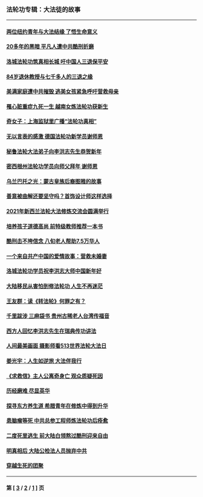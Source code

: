 ### 法轮功专辑：大法徒的故事
---
#### [两位纽约青年与大法结缘 了悟生命意义](../../pages/nf1147481/n14002785.md?07120430) 
#### [20多年的黑暗 平凡人遭中共酷刑折磨](../../pages/nf1147481/n13997976.md?07120430) 
#### [洛城法轮功筑真相长城 吁中国人三退保平安](../../pages/nf1147481/n13892471.md?07120430) 
#### [84岁退休教授与七千多人的三退之缘](../../pages/nf1147481/n13796650.md?07120430) 
#### [美满家庭遭中共摧毁 逃美女孩紧急呼吁营救母亲](../../pages/nf1147481/n13792859.md?07120430) 
#### [罹心脏重症九死一生 越南女炼法轮功获新生](../../pages/nf1147481/n13732766.md?07120430) 
#### [奇女子：上海监狱里广播“法轮功真相”](../../pages/nf1147481/n13726443.md?07120430) 
#### [无以言表的感激 德国法轮功新学员谢师恩](../../pages/nf1147481/n13543790.md?07120430) 
#### [秘鲁法轮大法弟子向李洪志先生恭贺新年](../../pages/nf1147481/n13540182.md?07120430) 
#### [密西根州法轮功学员向师父拜年 谢师恩](../../pages/nf1147481/n13538183.md?07120430) 
#### [乌兰巴托之光：蒙古皇族后裔图雅的故事](../../pages/nf1147481/n13155759.md?07120430) 
#### [善意被曲解还要坚守吗？首饰设计师这样选择](../../pages/nf1147481/n13077575.md?07120430) 
#### [2021年新西兰法轮大法修炼交流会圆满举行](../../pages/nf1147481/n13033149.md?07120430) 
#### [培养孩子道德高尚 前特级教师推荐一本书](../../pages/nf1147481/n12938640.md?07120430) 
#### [酷刑击不垮信念 八旬老人帮助7.5万华人](../../pages/nf1147481/n12880712.md?07120430) 
#### [一个来自共产中国的爱情故事：营救未婚妻](../../pages/nf1147481/n12778386.md?07120430) 
#### [洛城法轮功学员祝李洪志大师中国新年好](../../pages/nf1147481/n12724685.md?07120430) 
#### [大陆移民从害怕到修法轮功 人生不再迷茫](../../pages/nf1147481/n12414325.md?07120430) 
#### [王友群：读《转法轮》何罪之有？](../../pages/nf1147481/n12408647.md?07120430) 
#### [千里跋涉 三麻袋书 贵州古稀老人台湾传福音](../../pages/nf1147481/n12198750.md?07120430) 
#### [西方人回忆李洪志先生在瑞典传功讲法](../../pages/nf1147481/n12099607.md?07120430) 
#### [人间最美画面 摄影师看513世界法轮大法日](../../pages/nf1147481/n12094118.md?07120430) 
#### [姜光宇：人生如逆旅 大法伴我行](../../pages/nf1147481/n12088664.md?07120430) 
#### [《求救信》主人公离奇身亡 观众质疑死因](../../pages/nf1147481/n11845215.md?07120430) 
#### [历经磨难 尽显英华](../../pages/nf1147481/n11723297.md?07120430) 
#### [探寻东方养生道 希腊青年在修炼中得到升华](../../pages/nf1147481/n11494502.md?07120430) 
#### [患脑瘤等死 中共总参工程师炼法轮功后痊愈](../../pages/nf1147481/n11466682.md?07120430) 
#### [二度死里逃生 前大陆白领熬过酷刑迎来自由](../../pages/nf1147481/n11368594.md?07120430) 
#### [明真相后 大陆公检法人员抛弃中共](../../pages/nf1147481/n11358618.md?07120430) 
#### [穿越生死的团聚](../../pages/nf1147481/n11258922.md?07120430) 

---
#### 第 [ [3](./3.md?07120430) / [2](./2.md?07120430) / [1](./1.md?07120430) ] 页
